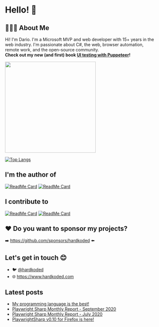 # Hello! :wave:

## 👨🏻‍💻 About Me
Hi! I'm Dario. I'm a Microsoft MVP and web developer with 15+ years in the web industry. I'm passionate about C#, the web, browser automation, remote work, and the open-source community.  
**Check out my new (and first) book [UI testing with Puppeteer](https://www.amazon.com/Testing-Puppeteer-end-end-automation-ebook/dp/B08PFPMKFX)!**

[<img src="https://m.media-amazon.com/images/I/41PeYrrmrKL.jpg" width="300px"/>](https://www.amazon.com/Testing-Puppeteer-end-end-automation/dp/180020678X)

[![Top Langs](https://github-readme-stats.vercel.app/api/top-langs/?username=kblok&layout=compact)](https://github.com/kblok)

## I'm the author of
[![ReadMe Card](https://github-readme-stats.vercel.app/api/pin/?username=hardkoded&repo=puppeteer-sharp)](https://github.com/hardkoded/puppeteer-sharp)
[![ReadMe Card](https://github-readme-stats.vercel.app/api/pin/?username=microsoft&repo=playwright-sharp)](https://github.com/microsoft/playwright-sharp)

## I contribute to

[![ReadMe Card](https://github-readme-stats.vercel.app/api/pin/?username=puppeteer&repo=puppeteer)](https://github.com/puppeteer/puppeteer)
[![ReadMe Card](https://github-readme-stats.vercel.app/api/pin/?username=microsoft&repo=playwright)](https://github.com/microsoft/playwright)

## ❤️ Do you want to sponsor my projects?
➡️  https://github.com/sponsors/hardkoded  ⬅️

 ## Let's get in touch 😊
  * 🐦  [@hardkoded](https://www.twitter.com/hardkoded)
  * 🌐  https://www.hardkoded.com
  
 ## Latest posts
  * [My programming language is the best!](https://www.hardkoded.com/blog/my-programming-language-is-the-best)
  * [Playwright Sharp Monthly Report - September 2020](https://www.hardkoded.com/blog/playwright-sharp-monthly-sep-2020)
  * [Playwright Sharp Monthly Report - July 2020](https://www.hardkoded.com/blog/playwright-sharp-monthly-jul-2020)
  * [PlaywrightSharp v0.10 for Firefox is here!](https://www.hardkoded.com/blog/playwright-sharp-firefox-010)
